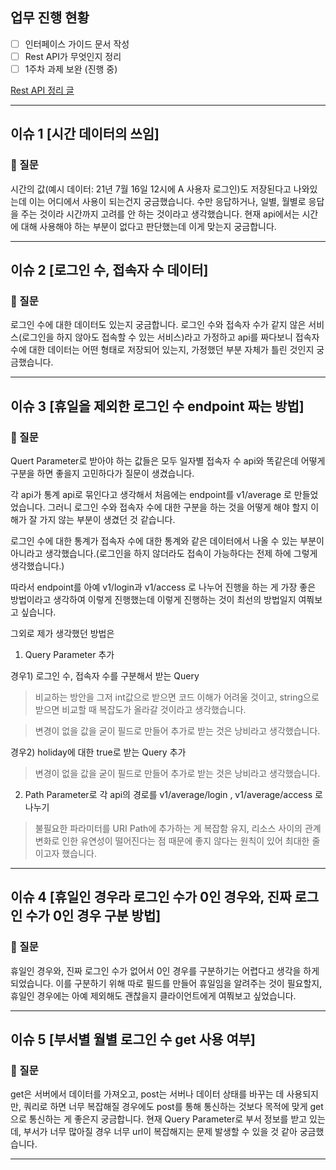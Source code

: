 
## 업무 진행 현황
- [ ] 인터페이스 가이드 문서 작성
- [ ] Rest API가 무엇인지 정리
- [ ] 1주차 과제 보완 (진행 중)

[Rest API 정리 글](https://start-1.tistory.com/53)

-----

## 이슈 1 [시간 데이터의 쓰임]
### 📌 질문
시간의 값(예시 데이터: 21년 7월 16일 12시에 A 사용자 로그인)도 저장된다고 나와있는데 이는 어디에서 사용이 되는건지 궁금했습니다. 수만 응답하거나, 일별, 월별로 응답을 주는 것이라 시간까지 고려를 안 하는 것이라고 생각했습니다. 현재 api에서는 시간에 대해 사용해야 하는 부분이 없다고 판단했는데 이게 맞는지 궁금합니다.

-----

## 이슈 2 [로그인 수, 접속자 수 데이터]
### 📌 질문
로그인 수에 대한 데이터도 있는지 궁금합니다. 로그인 수와 접속자 수가 같지 않은 서비스(로그인을 하지 않아도 접속할 수 있는 서비스)라고 가정하고 api를 짜다보니 접속자 수에 대한 데이터는 어떤 형태로 저장되어 있는지, 가정했던 부분 자체가 틀린 것인지 궁금했습니다. 

-----

## 이슈 3 [휴일을 제외한 로그인 수 endpoint 짜는 방법]
### 📌 질문
Quert Parameter로 받아야 하는 값들은 모두 일자별 접속자 수 api와 똑같은데 어떻게 구분을 하면 좋을지 고민하다가 질문이 생겼습니다.

각 api가 통계 api로 묶인다고 생각해서 처음에는 endpoint를 v1/average 로 만들었었습니다. 그러니 로그인 수와 접속자 수에 대한 구분을 하는 것을 어떻게 해야 할지 이해가 잘 가지 않는 부분이 생겼던 것 같습니다.

로그인 수에 대한 통계가 접속자 수에 대한 통계와 같은 데이터에서 나올 수 있는 부분이 아니라고 생각했습니다.(로그인을 하지 않더라도 접속이 가능하다는 전제 하에 그렇게 생각했습니다.)

따라서 endpoint를 아예 v1/login과 v1/access 로 나누어 진행을 하는 게 가장 좋은 방법이라고 생각하여 이렇게 진행했는데 이렇게 진행하는 것이 최선의 방법일지 여쭤보고 싶습니다.

그외로 제가 생각했던 방법은
1) Query Parameter 추가

경우1) 로그인 수, 접속자 수를 구분해서 받는 Query

> 비교하는 방안을 그저 int값으로 받으면 코드 이해가 어려울 것이고, string으로 받으면 비교할 때 복잡도가 올라갈 것이라고 생각했습니다.

> 변경이 없을 값을 굳이 필드로 만들어 추가로 받는 것은 낭비라고 생각했습니다.

경우2) holiday에 대한 true로 받는 Query 추가

> 변경이 없을 값을 굳이 필드로 만들어 추가로 받는 것은 낭비라고 생각했습니다.

2) Path Parameter로 각 api의 경로를 v1/average/login , v1/average/access 로 나누기
   
> 불필요한 파라미터를 URI Path에 추가하는 게 복잡함 유지, 리소스 사이의 관계 변화로 인한 유연성이 떨어진다는 점 때문에 좋지 않다는 원칙이 있어 최대한 줄이고자 했습니다.

-----

## 이슈 4 [휴일인 경우라 로그인 수가 0인 경우와, 진짜 로그인 수가 0인 경우 구분 방법]
### 📌 질문

휴일인 경우와, 진짜 로그인 수가 없어서 0인 경우를 구분하기는 어렵다고 생각을 하게 되었습니다. 이를 구분하기 위해 따로 필드를 만들어 휴일임을 알려주는 것이 필요할지, 휴일인 경우에는 아예 제외해도 괜찮을지 클라이언트에게 여쭤보고 싶었습니다.

-----

## 이슈 5 [부서별 월별 로그인 수 get 사용 여부]
### 📌 질문
get은 서버에서 데이터를 가져오고, post는 서버나 데이터 상태를 바꾸는 데 사용되지만, 쿼리로 하면 너무 복잡해질 경우에도 post를 통해 통신하는 것보다 목적에 맞게 get으로 통신하는 게 좋은지 궁금합니다. 현재 Query Parameter로 부서 정보를 받고 있는데, 부서가 너무 많아질 경우 너무 url이 복잡해지는 문제 발생할 수 있을 것 같아 궁금했습니다. 

-----
